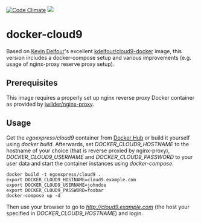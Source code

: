
[![Code Climate](https://codeclimate.com/github/egoexpress/docker-cloud9/badges/gpa.svg)](https://codeclimate.com/github/egoexpress/docker-cloud9)
[![](https://imagelayers.io/badge/egoexpress/cloud9:latest.svg)](https://imagelayers.io/?images=egoexpress/cloud9:latest 'Imagelayers.io')

docker-cloud9
=============

Based on [Kevin Delfour](https://github.com/kdelfour/cloud9-docker)'s excellent [kdelfour/cloud9-docker](https://registry.hub.docker.com/u/kdelfour/cloud9-docker/) image, this version includes a docker-compose setup and various improvements (e.g. usage of nginx-proxy reserve proxy setup).

## Prerequisites

This image requires a properly set up nginx reverse proxy Docker container as provided by [jwilder/nginx-proxy](https://github.com/jwilder/nginx-proxy).

## Usage

Get the _egoexpress/cloud9_ container from [Docker Hub](https://hub.docker.com/r/egoexpress/cloud9) or build it yourself using _docker build_. Afterwards, set _DOCKER_CLOUD9_HOSTNAME_ to the hostname of your choice (that is reverse proxied by nginx-proxy), _DOCKER_CLOUD9_USERNAME_ and _DOCKER_CLOUD9_PASSWORD_ to your user data and start the container instances using _docker-compose_.
    
    docker build -t egoexpress/cloud9 .
    export DOCKER_CLOUD9_HOSTNAME=cloud9.example.com
    export DOCKER_CLOUD9_USERNAME=johndoe
    export DOCKER_CLOUD9_PASSWORD=foobar
    docker-compose up -d

Then use your browser to go to _http://cloud9.example.com_ (the host your specified in _DOCKER_CLOUD9_HOSTNAME_) and login.
